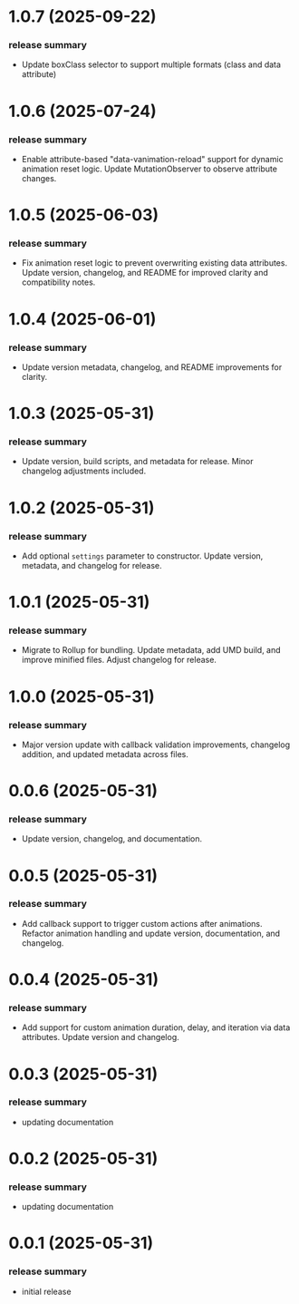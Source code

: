 <a name="1.0.7"></a>
# 1.0.7 (2025-09-22)

### release summary

- Update boxClass selector to support multiple formats (class and data attribute)

<a name="1.0.6"></a>
# 1.0.6 (2025-07-24)

### release summary

- Enable attribute-based "data-vanimation-reload" support for dynamic animation reset logic. Update MutationObserver to observe attribute changes.

<a name="1.0.5"></a>
# 1.0.5 (2025-06-03)

### release summary

- Fix animation reset logic to prevent overwriting existing data attributes. Update version, changelog, and README for improved clarity and compatibility notes.

<a name="1.0.4"></a>
# 1.0.4 (2025-06-01)

### release summary

- Update version metadata, changelog, and README improvements for clarity.

<a name="1.0.3"></a>
# 1.0.3 (2025-05-31)

### release summary

- Update version, build scripts, and metadata for release. Minor changelog adjustments included.

<a name="1.0.2"></a>
# 1.0.2 (2025-05-31)

### release summary

- Add optional `settings` parameter to constructor. Update version, metadata, and changelog for release.

<a name="1.0.1"></a>
# 1.0.1 (2025-05-31)

### release summary

- Migrate to Rollup for bundling. Update metadata, add UMD build, and improve minified files. Adjust changelog for release.

<a name="1.0.0"></a>
# 1.0.0 (2025-05-31)

### release summary

- Major version update with callback validation improvements, changelog addition, and updated metadata across files.

<a name="0.0.6"></a>
# 0.0.6 (2025-05-31)

### release summary

- Update version, changelog, and documentation.

<a name="0.0.5"></a>
# 0.0.5 (2025-05-31)

### release summary

- Add callback support to trigger custom actions after animations. Refactor animation handling and update version, documentation, and changelog.

<a name="0.0.4"></a>
# 0.0.4 (2025-05-31)

### release summary

- Add support for custom animation duration, delay, and iteration via data attributes. Update version and changelog.

<a name="0.0.3"></a>
# 0.0.3 (2025-05-31)

### release summary

- updating documentation

<a name="0.0.2"></a>
# 0.0.2 (2025-05-31)

### release summary

- updating documentation

<a name="0.0.1"></a>
# 0.0.1 (2025-05-31)

### release summary

- initial release